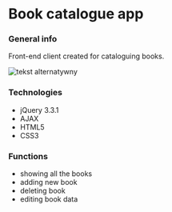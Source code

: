 # Book catalogue app

### General info
Front-end client created for cataloguing books.

 ![tekst alternatywny](.images/main.png)

### Technologies
* jQuery 3.3.1
* AJAX
* HTML5
* CSS3

### Functions
* showing all the books
* adding new book
* deleting book
* editing book data


